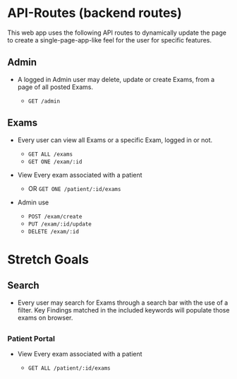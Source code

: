 # API-Routes (backend routes)

This web app uses the following API routes to dynamically update the page to create a single-page-app-like feel for the user for specific features.

## Admin
- A logged in Admin user may delete, update or create Exams, from a page of all posted Exams.

  - `GET /admin` 


## Exams

- Every user can view all Exams or a specific Exam, logged in or not. 

  - `GET ALL /exams`
  - `GET ONE /exam/:id`
- View Every exam associated with a patient
  
  - OR `GET ONE /patient/:id/exams`

- Admin use 
  - `POST /exam/create`
  - `PUT /exam/:id/update`
  - `DELETE /exam/:id`



<!-- ## Patients

- Every user can view Patient details, along with the list of all their exams and a specific Exam of that Patient, logged in or not.

  - `GET /patient/:id` -->




# Stretch Goals
  ## Search

- Every user may search for Exams through a search bar with the use of a filter. Key Findings matched in the included keywords will populate those exams on browser.

## 

### Patient Portal
- View Every exam associated with a patient
  
  - `GET ALL /patient/:id/exams`
